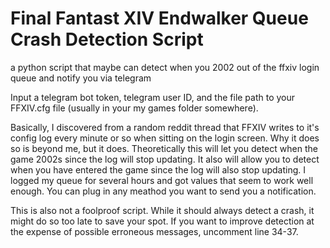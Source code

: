 # Final Fantast XIV Endwalker Queue Crash Detection Script
a python script that maybe can detect when you 2002 out of the ffxiv login queue and notify you via telegram

Input a telegram bot token, telegram user ID, and the file path to your FFXIV.cfg file (usually in your my games folder somewhere). 

Basically, I discovered from a random reddit thread that FFXIV writes to it's config log every minute or so when sitting on the login screen. Why it does so is beyond me, but it does. Theoretically this will let you detect when the game 2002s since the log will stop updating. It also will allow you to detect when you have entered the game since the log will also stop updating. I logged my queue for several hours and got values that seem to work well enough. You can plug in any meathod you want to send you a notification.

This is also not a foolproof script. While it should always detect a crash, it might do so too late to save your spot. If you want to improve detection at the expense of possible erroneous messages, uncomment line 34-37.
